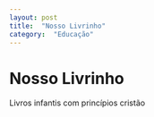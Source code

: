 ```yaml
---
layout: post
title:  "Nosso Livrinho"
category:  "Educação"
---
```


# Nosso Livrinho

Livros infantis com princípios cristão
